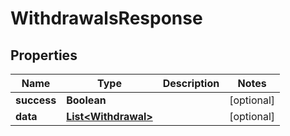 # WithdrawalsResponse

## Properties
Name | Type | Description | Notes
------------ | ------------- | ------------- | -------------
**success** | **Boolean** |  |  [optional]
**data** | [**List&lt;Withdrawal&gt;**](Withdrawal.md) |  |  [optional]
